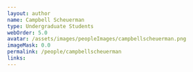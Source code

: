 ```yaml
---
layout: author
name: Campbell Scheuerman
type: Undergraduate Students
webOrder: 5.0
avatar: /assets/images/peopleImages/campbellscheuerman.png
imageMask: 0.0
permalink: /people/campbellscheuerman
links:
---
```

